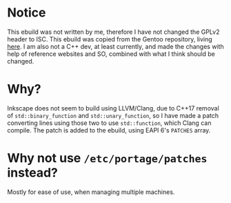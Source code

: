 # Notice
This ebuild was not written by me, therefore I have not changed the GPLv2 header to ISC.
This ebuild was copied from the Gentoo repository, living [here](https://gitweb.gentoo.org/repo/gentoo.git/tree/media-gfx/inkscape/inkscape-1.2.2.ebuild).
I am also not a C++ dev, at least currently, and made the changes with help of reference websites and SO, combined with what I think should be changed.

# Why?
Inkscape does not seem to build using LLVM/Clang, due to C++17 removal of `std::binary_function` and `std::unary_function`, so I have made a patch converting lines using those two to use `std::function`, which Clang can compile. The patch is added to the ebuild, using EAPI 6's `PATCHES` array.

# Why not use `/etc/portage/patches` instead?
Mostly for ease of use, when managing multiple machines.
